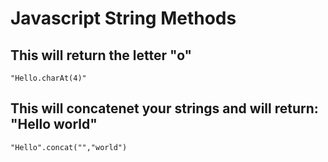 # Javascript String Methods

## This will return the letter "o"

```
"Hello.charAt(4)"
```

## This will concatenet your strings and will return: "Hello world" 

```
"Hello".concat("","world")
```